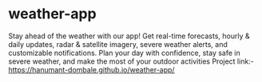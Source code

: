 # weather-app
Stay ahead of the weather with our app! Get real-time forecasts, hourly &amp; daily updates, radar &amp; satellite imagery, severe weather alerts, and customizable notifications. Plan your day with confidence, stay safe in severe weather, and make the most of your outdoor activities
Project link:- https://hanumant-dombale.github.io/weather-app/ 

